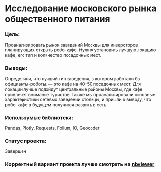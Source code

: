 # Исследование московского рынка общественного питания

### Цель: 
Проанализировать рынок заведений Москвы для инверсторов, планирующих открыть робо-кафе. Нужно установить лучшую локацию кафе, его тип и количество посадочных мест. 

### Выводы:
Определили, что лучший тип заведения, в котором работали бы официанты-роботы, — это кафе на 40–50 посадочных мест. Для локации лучше подойдут центральные районы Москвы, где кафе привлечет внимание туристов. Также мы проанализировали основные характеристики сетевых заведений столицы, и пришли к выводу, что робо-кафе в будущем получится развить в сеть. 

### Использумые библиотеки:
Pandas, Plotly, Requests, Folium, IO, Geocoder

### Статус проекта:
Завершен

### Корректный вариант проекта лучше смотреть на [nbviewer](https://nbviewer.jupyter.org/github/vikavikulova/yandex_projects/blob/59b543a18a201c30509b880439a9f136e1a27882/moscow_restaurants/vikulova_issledovanie_moskovskih_zavedenii.ipynb)
